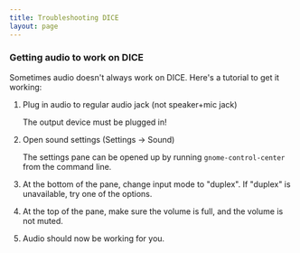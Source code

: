 ```yaml
---
title: Troubleshooting DICE
layout: page
---
```


### Getting audio to work on DICE

Sometimes audio doesn't always work on DICE. Here's a tutorial to get it working:

1. Plug in audio to regular audio jack (not speaker+mic jack)
   
   The output device must be plugged in!
1. Open sound settings (Settings -> Sound)
   
   The settings pane can be opened up by running `gnome-control-center` from the command line.
1. At the bottom of the pane, change input mode to "duplex". If "duplex" is unavailable, try one of the options.
1. At the top of the pane, make sure the volume is full, and the volume is not muted.
1. Audio should now be working for you.
